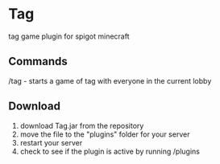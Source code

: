 # Tag
tag game plugin for spigot minecraft

## Commands
/tag - starts a game of tag with everyone in the current lobby

## Download
1. download Tag.jar from the repository
2. move the file to the "plugins" folder for your server
3. restart your server
4. check to see if the plugin is active by running /plugins
